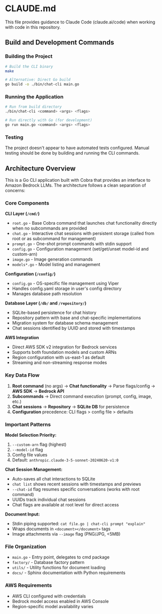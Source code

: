 # CLAUDE.md

This file provides guidance to Claude Code (claude.ai/code) when working with code in this repository.

## Build and Development Commands

### Building the Project
```bash
# Build the CLI binary
make

# Alternative: Direct Go build
go build -o ./bin/chat-cli main.go
```

### Running the Application
```bash
# Run from build directory
./bin/chat-cli <command> <args> <flags>

# Run directly with Go (for development)
go run main.go <command> <args> <flags>
```

### Testing
The project doesn't appear to have automated tests configured. Manual testing should be done by building and running the CLI commands.

## Architecture Overview

This is a Go CLI application built with Cobra that provides an interface to Amazon Bedrock LLMs. The architecture follows a clean separation of concerns:

### Core Components

**CLI Layer (`/cmd/`)**
- `root.go` - Base Cobra command that launches chat functionality directly when no subcommands are provided
- `chat.go` - Interactive chat sessions with persistent storage (called from root or as subcommand for management)
- `prompt.go` - One-shot prompt commands with stdin support
- `config.go` - Configuration management (set/get/unset model-id and custom-arn)
- `image.go` - Image generation commands
- `models*.go` - Model listing and management

**Configuration (`/config/`)**
- `config.go` - OS-specific file management using Viper
- Handles config.yaml storage in user's config directory
- Manages database path resolution

**Database Layer (`/db/` and `/repository/`)**
- SQLite-based persistence for chat history
- Repository pattern with base and chat-specific implementations
- Migration system for database schema management
- Chat sessions identified by UUID and stored with timestamps

**AWS Integration**
- Direct AWS SDK v2 integration for Bedrock services
- Supports both foundation models and custom ARNs
- Region configuration with us-east-1 as default
- Streaming and non-streaming response modes

### Key Data Flow

1. **Root command** (no args) → **Chat functionality** → Parse flags/config → **AWS SDK** → **Bedrock API**
2. **Subcommands** → Direct command execution (prompt, config, image, etc.)
3. **Chat sessions** → **Repository** → **SQLite DB** for persistence
4. **Configuration** precedence: CLI flags > config file > defaults

### Important Patterns

**Model Selection Priority:**
1. `--custom-arn` flag (highest)
2. `--model-id` flag
3. Config file values
4. Default: `anthropic.claude-3-5-sonnet-20240620-v1:0`

**Chat Session Management:**
- Auto-saves all chat interactions to SQLite
- `chat list` shows recent sessions with timestamps and previews
- `--chat-id` flag resumes specific conversations (works with root command)
- UUIDs track individual chat sessions
- Chat flags are available at root level for direct access

**Document Input:**
- Stdin piping supported: `cat file.go | chat-cli prompt "explain"`
- Wraps documents in `<document></document>` tags
- Image attachments via `--image` flag (PNG/JPG, <5MB)

### File Organization
- `main.go` - Entry point, delegates to cmd package
- `factory/` - Database factory pattern
- `utils/` - Utility functions for document loading
- `docs/` - Sphinx documentation with Python requirements

### AWS Requirements
- AWS CLI configured with credentials
- Bedrock model access enabled in AWS Console
- Region-specific model availability varies